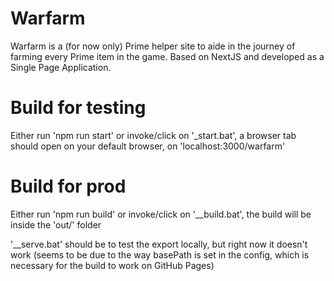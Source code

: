 # Warfarm
Warfarm is a (for now only) Prime helper site to aide in the journey of farming every Prime item in the game. Based on NextJS and developed as a Single Page Application.

# Build for testing
Either run 'npm run start' or invoke/click on '_start.bat', a browser tab should open on your default browser, on 'localhost:3000/warfarm'

# Build for prod
Either run 'npm run build' or invoke/click on '__build.bat', the build will be inside the 'out/' folder

'__serve.bat' should be to test the export locally, but right now it doesn't work (seems to be due to the way basePath is set in the config, which is necessary for the build to work on GitHub Pages)
